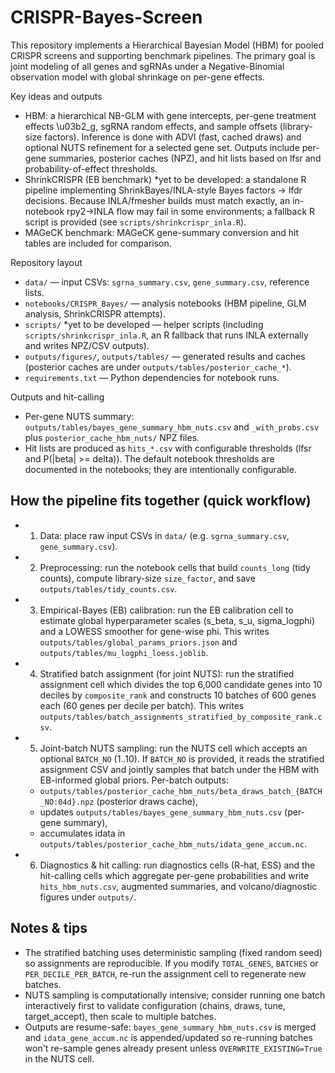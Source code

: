 # CRISPR-Bayes-Screen

This repository implements a Hierarchical Bayesian Model (HBM) for pooled CRISPR screens and supporting benchmark pipelines. The primary goal is joint modeling of all genes and sgRNAs under a Negative-Binomial observation model with global shrinkage on per-gene effects. 

Key ideas and outputs
- HBM: a hierarchical NB-GLM with gene intercepts, per-gene treatment effects \u03b2_g, sgRNA random effects, and sample offsets (library-size factors). Inference is done with ADVI (fast, cached draws) and optional NUTS refinement for a selected gene set. Outputs include per-gene summaries, posterior caches (NPZ), and hit lists based on lfsr and probability-of-effect thresholds.
- ShrinkCRISPR (EB benchmark) *yet to be developed: a standalone R pipeline implementing ShrinkBayes/INLA-style Bayes factors → lfdr decisions. Because INLA/fmesher builds must match exactly, an in-notebook rpy2→INLA flow may fail in some environments; a fallback R script is provided (see `scripts/shrinkcrispr_inla.R`).
- MAGeCK benchmark: MAGeCK gene-summary conversion and hit tables are included for comparison.

Repository layout
- `data/` — input CSVs: `sgrna_summary.csv`, `gene_summary.csv`, reference lists.
- `notebooks/CRISPR_Bayes/` — analysis notebooks (HBM pipeline, GLM analysis, ShrinkCRISPR attempts).
- `scripts/` *yet to be developed — helper scripts (including `scripts/shrinkcrispr_inla.R`, an R fallback that runs INLA externally and writes NPZ/CSV outputs).
- `outputs/figures/`, `outputs/tables/` — generated results and caches (posterior caches are under `outputs/tables/posterior_cache_*`).
- `requirements.txt` — Python dependencies for notebook runs.

Outputs and hit-calling
- Per-gene NUTS summary: `outputs/tables/bayes_gene_summary_hbm_nuts.csv` and `_with_probs.csv` plus `posterior_cache_hbm_nuts/` NPZ files.
- Hit lists are produced as `hits_*.csv` with configurable thresholds (lfsr and P(|beta| >= delta)). The default notebook thresholds are documented in the notebooks; they are intentionally configurable.

How the pipeline fits together (quick workflow)
----------------------------------------------

- 1) Data: place raw input CSVs in `data/` (e.g. `sgrna_summary.csv`, `gene_summary.csv`).
- 2) Preprocessing: run the notebook cells that build `counts_long` (tidy counts), compute library-size `size_factor`, and save `outputs/tables/tidy_counts.csv`.
- 3) Empirical-Bayes (EB) calibration: run the EB calibration cell to estimate global hyperparameter scales (s_beta, s_u, sigma_logphi) and a LOWESS smoother for gene-wise phi. This writes `outputs/tables/global_params_priors.json` and `outputs/tables/mu_logphi_loess.joblib`.
- 4) Stratified batch assignment (for joint NUTS): run the stratified assignment cell which divides the top 6,000 candidate genes into 10 deciles by `composite_rank` and constructs 10 batches of 600 genes each (60 genes per decile per batch). This writes `outputs/tables/batch_assignments_stratified_by_composite_rank.csv`.
- 5) Joint-batch NUTS sampling: run the NUTS cell which accepts an optional `BATCH_NO` (1..10). If `BATCH_NO` is provided, it reads the stratified assignment CSV and jointly samples that batch under the HBM with EB-informed global priors. Per-batch outputs:
	- `outputs/tables/posterior_cache_hbm_nuts/beta_draws_batch_{BATCH_NO:04d}.npz` (posterior draws cache),
	- updates `outputs/tables/bayes_gene_summary_hbm_nuts.csv` (per-gene summary),
	- accumulates idata in `outputs/tables/posterior_cache_hbm_nuts/idata_gene_accum.nc`.
- 6) Diagnostics & hit calling: run diagnostics cells (R-hat, ESS) and the hit-calling cells which aggregate per-gene probabilities and write `hits_hbm_nuts.csv`, augmented summaries, and volcano/diagnostic figures under `outputs/`.

Notes & tips
------------
- The stratified batching uses deterministic sampling (fixed random seed) so assignments are reproducible. If you modify `TOTAL_GENES`, `BATCHES` or `PER_DECILE_PER_BATCH`, re-run the assignment cell to regenerate new batches.
- NUTS sampling is computationally intensive; consider running one batch interactively first to validate configuration (chains, draws, tune, target_accept), then scale to multiple batches.
- Outputs are resume-safe: `bayes_gene_summary_hbm_nuts.csv` is merged and `idata_gene_accum.nc` is appended/updated so re-running batches won't re-sample genes already present unless `OVERWRITE_EXISTING=True` in the NUTS cell.